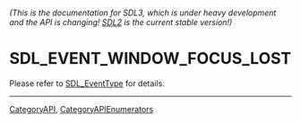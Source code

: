 ###### (This is the documentation for SDL3, which is under heavy development and the API is changing! [SDL2](https://wiki.libsdl.org/SDL2/) is the current stable version!)
# SDL_EVENT_WINDOW_FOCUS_LOST

Please refer to [SDL_EventType](SDL_EventType) for details.

----
[CategoryAPI](CategoryAPI), [CategoryAPIEnumerators](CategoryAPIEnumerators)

